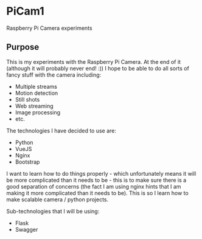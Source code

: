 # PiCam1
Raspberry Pi Camera experiments

## Purpose

This is my experiments with the Raspberry Pi Camera.
At the end of it (although it will probably never end! :)) I hope to be able to do all sorts of fancy stuff with the camera including:
- Multiple streams
- Motion detection
- Still shots
- Web streaming
- Image processing
- etc.

The technologies I have decided to use are:
- Python
- VueJS
- Nginx
- Bootstrap

I want to learn how to do things properly -
which unfortunately means it will be more complicated than it needs to be -
this is to make sure there is a good separation of concerns (the fact I am using nginx hints that I am making it more complicated than it needs to be).
This is so I learn how to make scalable camera / python projects.

Sub-technologies that I will be using:
- Flask
- Swagger
